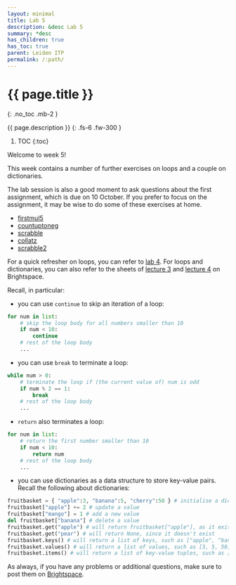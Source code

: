 ```yaml
---
layout: minimal
title: Lab 5
description: &desc Lab 5
summary: *desc
has_children: true
has_toc: true
parent: Leiden ITP
permalink: /:path/
---
```


# {{ page.title }}
{: .no_toc .mb-2 }

{{ page.description }}
{: .fs-6 .fw-300 }

1. TOC
{:toc}

Welcome to week 5!

This week contains a number of further exercises on loops and a couple on dictionaries.

The lab session is also a good moment to ask questions about the first assignment, which is due on 10 October. If you prefer to focus on the assignment, it may be wise to do some of these exercises at home.

- [firstmul5](https://codingbat.com/prob/p248129)
- [countuptoneg](https://codingbat.com/prob/p247485)
- [scrabble](https://codingbat.com/prob/p266552)
- [collatz](https://codingbat.com/prob/p226751)
- [scrabble2](https://codingbat.com/prob/p233769)

For a quick refresher on loops, you can refer to [lab 4](/LeidenITP/2023/09/28/lab-4.html). For loops and dictionaries, you can also refer to the sheets of [lecture 3](https://brightspace.universiteitleiden.nl/d2l/le/lessons/240322/topics/2639539) and [lecture 4](https://brightspace.universiteitleiden.nl/d2l/le/lessons/240322/topics/2647943) on Brightspace.

Recall, in particular:
- you can use `continue` to skip an iteration of a loop:
```python
for num in list:
	# skip the loop body for all numbers smaller than 10
	if num < 10:
		continue
	# rest of the loop body
	...
```
- you can use `break` to terminate a loop:
```python
while num > 0:
	# terminate the loop if (the current value of) num is odd
	if num % 2 == 1:
		break
	# rest of the loop body
	...
```
- `return` also terminates a loop:
```python
for num in list:
	# return the first number smaller than 10
	if num < 10:
		return num
	# rest of the loop body
	...
```
- you can use dictionaries as a data structure to store key-value pairs. Recall the following about dictionaries:
```python
fruitbasket = { "apple":3, "banana":5, "cherry":50 } # initialise a dictionary
fruitbasket["apple"] += 2 # update a value
fruitbasket["mango"] = 1 # add a new value
del fruitbasket["banana"] # delete a value
fruitbasket.get("apple") # will return fruitbasket["apple"], as it exists
fruitbasket.get("pear") # will return None, since it doesn't exist
fruitbasket.keys() # will return a list of keys, such as ["apple", "banana", "cherry"]
fruitbasket.values() # will return a list of values, such as [3, 5, 50]
fruitbasket.items() # will return a list of key-value tuples, such as [("apple", 3), ("banana", 5), ("cherry", 50)]
```

As always, if you have any problems or additional questions, make sure to post them on [Brightspace](https://brightspace.universiteitleiden.nl/d2l/le/240322/discussions/List).
